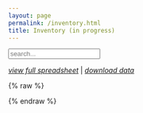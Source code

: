 ```yaml
---
layout: page
permalink: /inventory.html
title: Inventory (in progress)
---
```


<p><input id="inventoryTableFilter" type="text" placeholder="search..."></p>

<div id="inventoryTable"></div>

<p><em><a href="https://docs.google.com/spreadsheets/d/1m9pukHIAACMIy2ESAvhhB6sEYw-E1L7wyK3WdPCJpk0/pubhtml?gid=0&single=true" target="_blank">view full spreadsheet</a></em> | <em><a href="https://docs.google.com/spreadsheets/d/1m9pukHIAACMIy2ESAvhhB6sEYw-E1L7wyK3WdPCJpk0/pub?gid=0&single=true&output=csv" target="_blank">download data</a></em></p>

{% raw %}
<script id="inventoryTable_template" type="text/html">
  <table>
  <thead>
    <tr><th class="tHeader">Name</th><th class="tHeader">Lead</th><th class="tHeader">Description</th></tr>
  </thead>
  <tbody>
      {{#rows}}
        <tr>
          <td>{{projectname}}</td>
          <td>{{leadorganization}}</td>
          <td>{{projectdescription}}</td>
        </tr>
      {{/rows}}
  </tbody>
  </table>
</script>
{% endraw %}

<script type="text/javascript" src="https://cdnjs.cloudflare.com/ajax/libs/tabletop.js/1.4.3/tabletop.min.js"></script>
<script type="text/javascript" src="assets/js/sheetsee.js"></script>
<script type="text/javascript">
    var key = '1m9pukHIAACMIy2ESAvhhB6sEYw-E1L7wyK3WdPCJpk0'
    var sheet = 'Published to Website'
    document.addEventListener('DOMContentLoaded', function() {
        Tabletop.init({ key: key, wanted: [sheet], callback: showInfo, prettyColumnNames: false })
    })

    function showInfo(data) {
        console.log(data[sheet].all())
        var tableOptions = {
            data: data[sheet].all(),
            pagination: 10,
            tableDiv: '#inventoryTable',
            filterDiv: '#inventoryTableFilter'
        }

        Sheetsee.makeTable(tableOptions)
        Sheetsee.initiateTableFilter(tableOptions)
    }
</script>